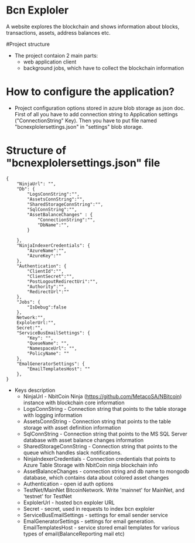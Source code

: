 # Bcn Exploler

A website explores the blockchain and shows information about blocks, transactions, assets, address balances etc.

#Project structure
* The project contaion 2 main parts:
  *  web application client 
  *  background jobs, which have to collect the blockchain information
  
# How to configure the application?

* Project configuration options stored in azure blob storage as json doc. First of all you have to add connection string to Application settings ("ConnectionString" Key). Then you have to put file named "bcnexplolersettings.json" in "settings" blob storage.


# Structure of "bcnexplolersettings.json" file

```
{
    "NinjaUrl": "",
	"Db": {
		"LogsConnString":"",
		"AssetsConnString":"",
		"SharedStorageConnString":"",
		"SqlConnString":"",
		"AssetBalanceChanges" : {
			"ConnectionString":"",		
			"DbName":"",		
		}
		
	},
	"NinjaIndexerCredentials": {
		"AzureName":"",
		"AzureKey":""								
	},	
	"Authentication": {
		"ClientId":"",
		"ClientSecret":"",
		"PostLogoutRedirectUri":"",
		"Authority":"",			
		"RedirectUrl":""		
	},	
	"Jobs": {
		"IsDebug":false
	},
	Network:"",
	ExplolerUrl:"",
	Secret:"",
	"ServiceBusEmailSettings": {
		"Key": "",
		"QueueName": "",
		"NamespaceUrl": "",
		"PolicyName": ""								
	},	
	"EmalGeneratorSettings": {
		"EmailTemplatesHost": ""							
	},
}
```
* Keys description
  *  NinjaUrl - NbitCoin Ninja (https://github.com/MetacoSA/NBitcoin) instance with blockchain core information
  *  LogsConnString - Connection string that points to the table storage with logging information
  *  AssetsConnString - Connection string that points to the table storage with asset definition information
  *  SqlConnString - Connection string that points to the MS SQL Server database with asset balance changes information
  *  SharedStorageConnString - Connection string that points to the queue which handles slack notifications.
  *  NinjaIndexerCredentials - Connection credentials that points to Azure Table Storage with NbitCoin ninja blockchain info
  *	 AssetBalanceChanges - connection string and db name to mongodb database, which contains data about colored asset changes
  *  Authentication - open id auth options
  * TestNet/MainNet BitcoinNetwork. Write 'mainnet' for MainNet, and 'testnet' for TestNet
  * ExplolerUrl - hosted bcn exploler URL
  * Secret - secret, used in requests to index bcn exploler
  * ServiceBusEmailSettings - settings for email sender service
  * EmalGeneratorSettings - settings for email generation. EmailTemplatesHost - service stored email templates for various types of email(BalanceReporting mail etc)